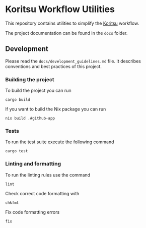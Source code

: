 # Koritsu Workflow Utilities

This repository contains utilities to simplify the
[Koritsu](https://debitoor.com/blog/trunk-based-development-how-we-fixed-it-with-koritsu)
workflow.

The project documentation can be found in the `docs` folder.

## Development

Please read the `docs/development_guidelines.md` file. It describes conventions
and best practices of this project.

### Building the project

To build the project you can run

    cargo build

If you want to build the Nix package you can run

    nix build .#github-app

### Tests

To run the test suite execute the following command

    cargo test

### Linting and formatting

To run the linting rules use the command

    lint

Check correct code formatting with

    chkfmt

Fix code formatting errors

    fix
